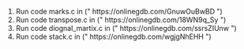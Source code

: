 <ol>
<li>Run code marks.c in (" https://onlinegdb.com/GnuwOuBwBD ")</li>
<li>Run code transpose.c in (" https://onlinegdb.com/18WN9q_Sy ")</li>
<li>Run code diognal_martix.c in (" https://onlinegdb.com/ssrsZIUnw ") </li>
<li>Run code stack.c in (" https://onlinegdb.com/wgjgNhEHH ") </li>
</ol>

